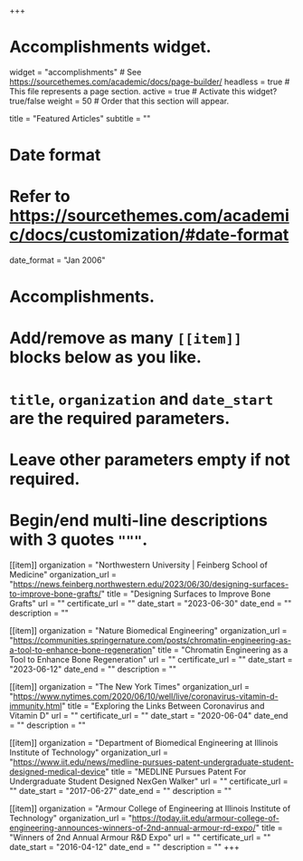 +++
# Accomplishments widget.
widget = "accomplishments"  # See https://sourcethemes.com/academic/docs/page-builder/
headless = true  # This file represents a page section.
active = true  # Activate this widget? true/false
weight = 50  # Order that this section will appear.

title = "Featured Articles"
subtitle = ""

# Date format
#   Refer to https://sourcethemes.com/academic/docs/customization/#date-format
date_format = "Jan 2006"

# Accomplishments.
#   Add/remove as many `[[item]]` blocks below as you like.
#   `title`, `organization` and `date_start` are the required parameters.
#   Leave other parameters empty if not required.
#   Begin/end multi-line descriptions with 3 quotes `"""`.


[[item]]
  organization = "Northwestern University | Feinberg School of Medicine"
  organization_url = "https://news.feinberg.northwestern.edu/2023/06/30/designing-surfaces-to-improve-bone-grafts/"
  title = "Designing Surfaces to Improve Bone Grafts"
  url = ""
  certificate_url = ""
  date_start = "2023-06-30"
  date_end = ""
  description = ""

[[item]]
  organization = "Nature Biomedical Engineering"
  organization_url = "https://communities.springernature.com/posts/chromatin-engineering-as-a-tool-to-enhance-bone-regeneration"
  title = "Chromatin Engineering as a Tool to Enhance Bone Regeneration"
  url = ""
  certificate_url = ""
  date_start = "2023-06-12"
  date_end = ""
  description = ""
  
[[item]]
  organization = "The New York Times"
  organization_url = "https://www.nytimes.com/2020/06/10/well/live/coronavirus-vitamin-d-immunity.html"
  title = "Exploring the Links Between Coronavirus and Vitamin D"
  url = ""
  certificate_url = ""
  date_start = "2020-06-04"
  date_end = ""
  description = ""
 
[[item]]
  organization = "Department of Biomedical Engineering at Illinois Institute of Technology"
  organization_url = "https://www.iit.edu/news/medline-pursues-patent-undergraduate-student-designed-medical-device"
  title = "MEDLINE Pursues Patent For Undergraduate Student Designed NexGen Walker"
  url = ""
  certificate_url = ""
  date_start = "2017-06-27"
  date_end = ""
  description = ""

[[item]]
  organization = "Armour College of Engineering at Illinois Institute of Technology"
  organization_url = "https://today.iit.edu/armour-college-of-engineering-announces-winners-of-2nd-annual-armour-rd-expo/"
  title = "Winners of 2nd Annual Armour R&D Expo"
  url = ""
  certificate_url = ""
  date_start = "2016-04-12"
  date_end = ""
  description = ""
+++
